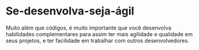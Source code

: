 # Se-desenvolva-seja-ágil
   Muito além que códigos, é muito importante que você desenvolva habilidades complementares para  assim ter mais agilidade e qualidade em seus projetos, e ter facilidade em trabalhar com outros desenvolvedores.         
